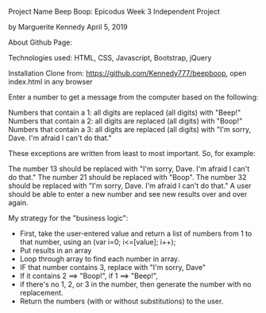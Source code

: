 Project Name
Beep Boop: Epicodus Week 3 Independent Project

by Marguerite Kennedy
April 5, 2019

About
Github Page:

Technologies used:
HTML, CSS, Javascript, Bootstrap, jQuery

Installation
Clone from: https://github.com/Kennedy777/beepboop, open index.html in any browser

Enter a number to get a message from the computer based on the following:

Numbers that contain a 1: all digits are replaced (all digits) with "Beep!"
Numbers that contain a 2: all digits are replaced (all digits) with "Boop!"
Numbers that contain a 3: all digits are replaced (all digits) with "I'm sorry, Dave. I'm afraid I can't do that."

These exceptions are written from least to most important. So, for example:

The number 13 should be replaced with "I'm sorry, Dave. I'm afraid I can't do that."
The number 21 should be replaced with "Boop".
The number 32 should be replaced with "I'm sorry, Dave. I'm afraid I can't do that."
A user should be able to enter a new number and see new results over and over again.

My strategy for the "business logic":

- First, take the user-entered value and return a list of numbers from 1 to that number,
using an (var i=0; i<=[value]; i++);
- Put results in an array
- Loop through array to find each number in array.
- IF that number contains 3, replace with "I'm sorry, Dave"
- If it contains 2 ==> "Boop!", if 1 ==> "Beep!",
- if there's no 1, 2, or 3 in the number, then generate the number with no replacement.
- Return the numbers (with or without substitutions) to the user.
